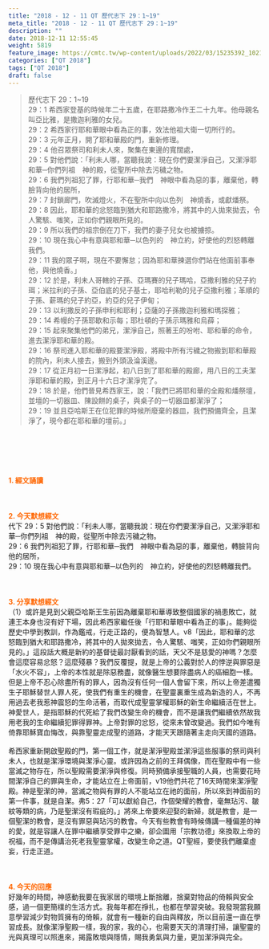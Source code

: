 ```yaml
---
title: "2018 - 12 - 11 QT 歷代志下 29：1~19"
meta_title: "2018 - 12 - 11 QT 歷代志下 29：1~19"
description: ""
date: 2018-12-11 12:55:45
weight: 5819
feature_image: https://cmtc.tw/wp-content/uploads/2022/03/15235392_10211799862337740_180693556567566654_o-1.webp
categories: ["QT 2018"]
tags: ["QT 2018"]
draft: false
---
```


<blockquote>歷代志下 29：1~19<br />
29：1 希西家登基的時候年二十五歲，在耶路撒冷作王二十九年。他母親名叫亞比雅，是撒迦利雅的女兒。<br />
29：2 希西家行耶和華眼中看為正的事，效法他祖大衛一切所行的。<br />
29：3 元年正月，開了耶和華殿的門，重新修理。<br />
29：4 他召眾祭司和利未人來，聚集在東邊的寬闊處，<br />
29：5 對他們說：「利未人哪，當聽我說：現在你們要潔淨自己，又潔淨耶和華─你們列祖　神的殿，從聖所中除去污穢之物。<br />
29：6 我們列祖犯了罪，行耶和華─我們　神眼中看為惡的事，離棄他，轉臉背向他的居所，<br />
29：7 封鎖廊門，吹滅燈火，不在聖所中向以色列　神燒香，或獻燔祭。<br />
29：8 因此，耶和華的忿怒臨到猶大和耶路撒冷，將其中的人拋來拋去，令人驚駭、嗤笑，正如你們親眼所見的。<br />
29：9 所以我們的祖宗倒在刀下，我們的妻子兒女也被擄掠。<br />
29：10 現在我心中有意與耶和華─以色列的　神立約，好使他的烈怒轉離我們。<br />
29：11 我的眾子啊，現在不要懈怠；因為耶和華揀選你們站在他面前事奉他，與他燒香。」<br />
29：12 於是，利未人哥轄的子孫、亞瑪賽的兒子瑪哈，亞撒利雅的兒子約珥；米拉利的子孫、亞伯底的兒子基士，耶哈利勒的兒子亞撒利雅；革順的子孫、薪瑪的兒子約亞，約亞的兒子伊甸；<br />
29：13 以利撒反的子孫申利和耶利；亞薩的子孫撒迦利雅和瑪探雅；<br />
29：14 希幔的子孫耶歇和示每；耶杜頓的子孫示瑪雅和烏薛；<br />
29：15 起來聚集他們的弟兄，潔淨自己，照著王的吩咐、耶和華的命令，進去潔淨耶和華的殿。<br />
29：16 祭司進入耶和華的殿要潔淨殿，將殿中所有污穢之物搬到耶和華殿的院內，利未人接去，搬到外頭汲淪溪邊。<br />
29：17 從正月初一日潔淨起，初八日到了耶和華的殿廊，用八日的工夫潔淨耶和華的殿，到正月十六日才潔淨完了。<br />
29：18 於是，他們晉見希西家王，說：「我們已將耶和華的全殿和燔祭壇，並壇的一切器皿、陳設餅的桌子，與桌子的一切器皿都潔淨了；<br />
29：19 並且亞哈斯王在位犯罪的時候所廢棄的器皿，我們預備齊全，且潔淨了，現今都在耶和華的壇前。」</blockquote><br />
&nbsp;<br />
<br />
&nbsp;<br />
<br />
<span style="color: #ff6600;"><strong>1. </strong><strong>經文誦讀</strong></span><br />
<br />
<span style="color: #ff6600;"><strong> </strong></span><br />
<br />
<span style="color: #ff6600;"><strong>2. 今天默想</strong><strong>經文<br />
</strong></span>代下 29：5 對他們說：「利未人哪，當聽我說：現在你們要潔淨自己，又潔淨耶和華─你們列祖　神的殿，從聖所中除去污穢之物。<br />
29：6 我們列祖犯了罪，行耶和華─我們　神眼中看為惡的事，離棄他，轉臉背向他的居所，<br />
29：10 現在我心中有意與耶和華─以色列的　神立約，好使他的烈怒轉離我們。<br />
<br />
&nbsp;<br />
<br />
<span style="color: #ff6600;"><strong>3. 分享默想經文<br />
</strong></span>（1）或許是見到父親亞哈斯王生前因為離棄耶和華導致整個國家的禍患敗亡，就連王本身也沒有好下場，因此希西家繼任後「行耶和華眼中看為正的事」。能夠從歷史中學到教訓，作為鑑戒，行走正路的，便為智慧人。v8「因此，耶和華的忿怒臨到猶大和耶路撒冷，將其中的人拋來拋去，令人驚駭、嗤笑，正如你們親眼所見的。」這段話大概是新約的基督徒最討厭看到的話，天父不是慈愛的神嗎？怎麼會這麼容易忿怒？這麼殘暴？我們反覆提，就是上帝的公義對於人的悖逆與罪惡是「水火不容」，上帝的本性就是除惡務盡，就像醫生想要除盡病人的癌細胞一樣。但是上帝不忍心除盡所有的罪人，因為沒有任何一個人會留下來，所以上帝差遣獨生子耶穌替世人罪人死，使我們有重生的機會，在聖靈裏重生成為新造的人，不再用過去老我惹神震怒的生命活著，而取代成聖靈掌權耶穌的新生命繼續活在世上。神愛世人，是指耶穌的代死給了我們改變生命的機會，而不是讓我們繼續依然故我用老我的生命繼續犯罪得罪神。上帝對罪的忿怒，從來未曾改變過。我們如今唯有倚靠耶穌寶血悔改，與靠聖靈走成聖的道路，才能天天跟隨著主走向天國的道路。<br />
<br />
希西家重新開啟聖殿的門，第一個工作，就是潔淨聖殿並潔淨這些服事的祭司與利未人，也就是潔淨環境與潔淨心靈。或許因為之前的王拜偶像，而在聖殿中有一些當滅之物存在，所以聖殿需要潔淨與修復。同時預備承接聖職的人員，也需要花時間潔淨自己的罪與生命，才能站立在上帝面前，v19他們共花了16天時間來潔淨聖殿。神是聖潔的神，當滅之物與有罪的人不能站立在祂的面前，所以來到神面前的第一件事，就是自潔。弗5：27「可以獻給自己，作個榮耀的教會，毫無玷污、皺紋等類的病，乃是聖潔沒有瑕疵的。」將來上帝要來迎娶的新婦，就是教會，是一個聖潔的教會，是沒有罪惡與玷污的教會。今天有些教會有時候傳講一種偏差的神的愛，就是容讓人在罪中繼續享受罪中之樂，卻企圖用「宗教功德」來換取上帝的祝福，而不是傳講治死老我聖靈掌權，改變生命之道。QT聖經，要使我們離棄虛妄，行走正道。<br />
<br />
&nbsp;<br />
<br />
<span style="color: #ff6600;"><strong>4. 今天的回應<br />
</strong></span>好幾年的時間，神感動我要在我家居的環境上斷捨離，捨棄對物品的倚賴與安全感，過一個更簡樸的生活方式。我每年都在掙扎，也都在學習突破。我發現當我願意學習減少對物質擁有的倚賴，就會有一種新的自由與釋放，所以目前還一直在學習成長。就像潔淨聖殿一樣，我的家，我的心，也需要天天的清理打掃，讓聖靈的光與真理可以照進來，揭露敗壞與隱情，賜我勇氣與力量，更加潔淨與完全。
        